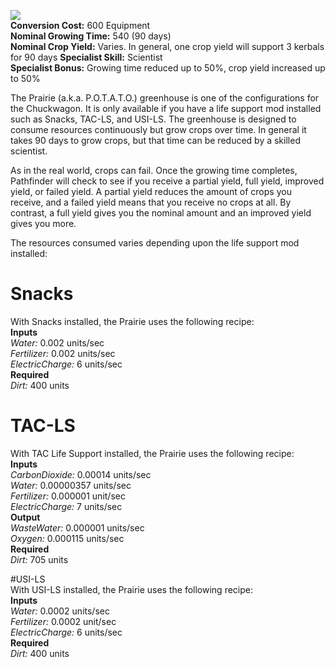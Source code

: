![](https://github.com/Angel-125/Pathfinder/wiki/Greenhouse.jpg)  
**Conversion Cost:** 600 Equipment  
**Nominal Growing Time:** 540 (90 days)  
**Nominal Crop Yield:** Varies. In general, one crop yield will support 3 kerbals for 90 days
**Specialist Skill:** Scientist  
**Specialist Bonus:** Growing time reduced up to 50%, crop yield increased up to 50%  

The Prairie (a.k.a. P.O.T.A.T.O.) greenhouse is one of the configurations for the Chuckwagon. It is only available if you have a life support mod installed such as Snacks, TAC-LS, and USI-LS. The greenhouse is designed to consume resources continuously but grow crops over time. In general it takes 90 days to grow crops, but that time can be reduced by a skilled scientist.  

As in the real world, crops can fail. Once the growing time completes, Pathfinder will check to see if you receive a partial yield, full yield, improved yield, or failed yield. A partial yield reduces the amount of crops you receive, and a failed yield means that you receive no crops at all. By contrast, a full yield gives you the nominal amount and an improved yield gives you more.  

The resources consumed varies depending upon the life support mod installed:
# Snacks  
With Snacks installed, the Prairie uses the following recipe:  
**Inputs**  
_Water:_ 0.002 units/sec  
_Fertilizer:_ 0.002 units/sec  
_ElectricCharge:_ 6 units/sec  
**Required**  
_Dirt:_ 400 units  

# TAC-LS  
With TAC Life Support installed, the Prairie uses the following recipe:  
**Inputs**  
_CarbonDioxide:_ 0.00014 units/sec  
_Water:_ 0.00000357 units/sec  
_Fertilizer:_ 0.000001 unit/sec   
_ElectricCharge:_ 7 units/sec  
**Output**  
_WasteWater:_ 0.000001 units/sec  
_Oxygen:_ 0.000115 units/sec  
**Required**  
_Dirt:_ 705 units  

#USI-LS  
With USI-LS installed, the Prairie uses the following recipe:  
**Inputs**  
_Water:_ 0.0002 units/sec  
_Fertilizer:_ 0.0002 unit/sec  
_ElectricCharge:_ 6 units/sec  
**Required**  
_Dirt:_ 400 units  